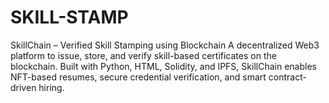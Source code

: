 # SKILL-STAMP
SkillChain – Verified Skill Stamping using Blockchain A decentralized Web3 platform to issue, store, and verify skill-based certificates on the blockchain. Built with Python, HTML, Solidity, and IPFS, SkillChain enables NFT-based resumes, secure credential verification, and smart contract-driven hiring.
